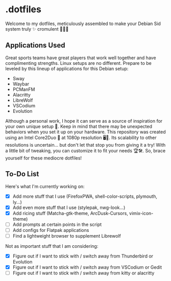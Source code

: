 # .dotfiles

Welcome to my dotfiles, meticulously assembled to make your Debian Sid system truly ✨ cromulent 🎉🥂🎊

## Applications Used

Great sports teams have great players that work well together and have complimenting strengths. Linux setups are no different. Prepare to be leveled by this lineup of applications for this Debian setup:

- Sway
- Waybar
- PCManFM
- Alacritty
- LibreWolf
- VSCodium
- Evolution

Although a personal work,  I hope it can serve as a source of inspiration for your own unique setup 🦄. Keep in mind that there may be unexpected behaviors when you set it up on your hardware. This repository was created using an Intel Core2Duo 🥔 at 1080p resolution 🖥️🐒. Its scalability to other resolutions is uncertain... but don't let that stop you from giving it a try! With a little bit of tweaking, you can customize it to fit your needs 🏆🛠️. So, brace yourself for these mediocre dotfiles!

## To-Do List

Here's what I'm currently working on:

- [x] Add more stuff that I use (FirefoxPWA, shell-color-scripts, plymouth, ly...)
- [x] Add even more stuff that I use (stylepak, nwg-look...)
- [x] Add ricing stuff (Matcha-gtk-theme, ArcDusk-Cursors, vimix-icon-theme)
- [ ] Add prompts at certain points in the script
- [ ] Add configs for Flatpak applications
- [ ] Find a lightweight browser to supplement Librewolf

Not as important stuff that I am considering:

- [x] Figure out if I want to stick with / switch away from Thunderbird or Evolution
- [x] Figure out if I want to stick with / switch away from VSCodium or Gedit
- [ ] Figure out if I want to stick with / switch away from kitty or alacritty 
